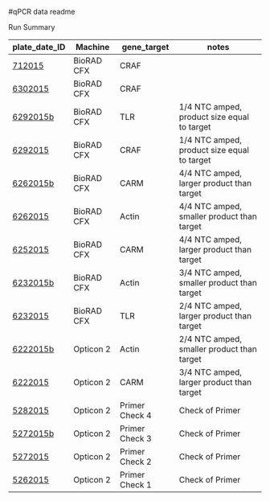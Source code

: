 #qPCR data readme

Run Summary

| plate_date_ID        | Machine    | gene_target    | notes                                       |
|----------------------|------------|----------------|---------------------------------------------|
| [712015][712015]     | BioRAD CFX | CRAF           |                                             |
| [6302015][6302015]   | BioRAD CFX | CRAF           |                                             |
| [6292015b][6292015b] | BioRAD CFX | TLR            | 1/4 NTC amped, product size equal to target |
| [6292015][6292015]   | BioRAD CFX | CRAF           | 1/4 NTC amped, product size equal to target |
| [6262015b][6262015b] | BioRAD CFX | CARM           | 4/4 NTC amped, larger product than target   |
| [6262015][6262015]   | BioRAD CFX | Actin          | 4/4 NTC amped, smaller product than target  |
| [6252015][6252015]   | BioRAD CFX | CARM           | 4/4 NTC amped, larger product than target   |
| [6232015b][6232015b] | BioRAD CFX | Actin          | 3/4 NTC amped, smaller product than target  |
| [6232015][6232015]   | BioRAD CFX | TLR            | 2/4 NTC amped, larger product than target   |
| [6222015b][6222015b] | Opticon 2  | Actin          | 2/4 NTC amped, smaller product than target  |
| [6222015][6222015]   | Opticon 2  | CARM           | 3/4 NTC amped, larger product than target   |
| [5282015][5282015]   | Opticon 2  | Primer Check 4 | Check of Primer                             |
| [5272015b][5272015b] | Opticon 2  | Primer Check 3 | Check of Primer                             |
| [5272015][5272015]   | Opticon 2  | Primer Check 2 | Check of Primer                             |
| [5262015][5262015]   | Opticon 2  | Primer Check 1 | Check of Primer                             |



[712015]: https://github.com/jheare/Resilience-Project/tree/master/qPCR%20data/712015
[6302015]: https://github.com/jheare/Resilience-Project/tree/master/qPCR%20data/6302015
[6292015b]: https://github.com/jheare/Resilience-Project/tree/master/qPCR%20data/6292015b
[6292015]: https://github.com/jheare/Resilience-Project/tree/master/qPCR%20data/6292015
[6262015b]: https://github.com/jheare/Resilience-Project/tree/master/qPCR%20data/6262015b
[6262015]: https://github.com/jheare/Resilience-Project/tree/master/qPCR%20data/6262015
[6252015]: https://github.com/jheare/Resilience-Project/tree/master/qPCR%20data/6252015
[6232015b]: https://github.com/jheare/Resilience-Project/tree/master/qPCR%20data/6232015b
[6232015]: https://github.com/jheare/Resilience-Project/tree/master/qPCR%20data/6232015
[6222015b]: https://github.com/jheare/Resilience-Project/tree/master/qPCR%20data/6222015b
[6222015]: https://github.com/jheare/Resilience-Project/tree/master/qPCR%20data/6222015
[5282015]: https://github.com/jheare/Resilience-Project/tree/master/qPCR%20data/5282015
[5272015b]: https://github.com/jheare/Resilience-Project/tree/master/qPCR%20data/5272015b
[5272015]: https://github.com/jheare/Resilience-Project/tree/master/qPCR%20data/5272015
[5262015]: https://github.com/jheare/Resilience-Project/tree/master/qPCR%20data/5262015
